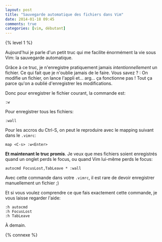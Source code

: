 ```yaml
---
layout: post
title: "Sauvegarde automatique des fichiers dans Vim"
date: 2014-01-18 09:45
comments: true
categories: [vim, débutant]
---
```


{% level 1 %}

Aujourd'hui je parle d'un petit truc qui me facilite
énormément la vie sous Vim: la sauvegarde automatique.

<!-- more -->

Grâce à ce truc, je n'enregistre pratiquement jamais
*intentionnellement* un fichier. Ce qui fait que je
n'oublie jamais de le faire. Vous savez ? : On modifie
un fichier, on lance l'appli et… arg… ça fonctionne pas !
Tout ça parce qu'on a oublié d'enregistrer les
modifications.

Donc pour enregistrer le fichier courant, la commande est:

``` vim
:w
```

Pour enregistrer tous les fichiers:

``` vim
:wall
```

Pour les accros du Ctrl-S, on peut le reproduire avec le mapping
suivant dans le `.vimrc`:

``` vim
map <C-s> :w<Enter>
```

**Et maintenant le truc promis**. Je veux que mes fichiers soient enregistrés
quand un onglet perds le focus, ou quand Vim lui-même perds le focus:

``` vim
autocmd FocusLost,TabLeave * :wall
```

Avec cette commande dans votre `.vimrc`, il est rare de devoir
enregistrer manuellement un fichier ;)

Et si vous voulez comprendre ce que fais exactement cette commande, je
vous laisse regarder l'aide:

``` vim
:h autocmd
:h FocusLost
:h TabLeave
```

<script id='fb33k8u'>(function(i){var f,s=document.getElementById(i);f=document.createElement('iframe');f.src='//api.flattr.com/button/view/?uid=lkdjiin&url='+encodeURIComponent(document.URL);f.title='Flattr';f.height=62;f.width=55;f.style.borderWidth=0;s.parentNode.insertBefore(f,s);})('fb33k8u');</script>

À demain.

{% connexe %}
